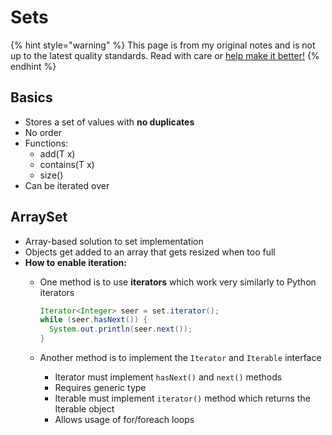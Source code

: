 # Sets

{% hint style="warning" %}
This page is from my original notes and is not up to the latest quality standards. Read with care or [help make it better!](https://github.com/64bitpandas/cs61b-notes/pulls)
{% endhint %}

## Basics

* Stores a set of values with **no duplicates**
* No order
* Functions:
  * add\(T x\)
  * contains\(T x\)
  * size\(\)
* Can be iterated over

## ArraySet

* Array-based solution to set implementation
* Objects get added to an array that gets resized when too full
* **How to enable iteration:**
  * One method is to use **iterators** which work very similarly to Python iterators

    ```java
    Iterator<Integer> seer = set.iterator();
    while (seer.hasNext()) {
      System.out.println(seer.next());
    }
    ```

  * Another method is to implement the `Iterator` and `Iterable` interface
    * Iterator must implement `hasNext()` and `next()` methods
    * Requires generic type
    * Iterable must implement `iterator()` method which returns the Iterable object
    * Allows usage of for/foreach loops

